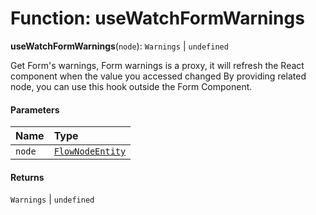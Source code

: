 # Function: useWatchFormWarnings

**useWatchFormWarnings**(`node`): `Warnings` | `undefined`

Get Form's warnings, Form warnings is a proxy, it will refresh the React component when the value you accessed changed
By providing related node, you can use this hook outside the Form Component.

#### Parameters

| Name | Type |
| :------ | :------ |
| `node` | [`FlowNodeEntity`](/auto-docs/fixed-layout-editor/classes/FlowNodeEntity-1.md) |

#### Returns

`Warnings` | `undefined`
